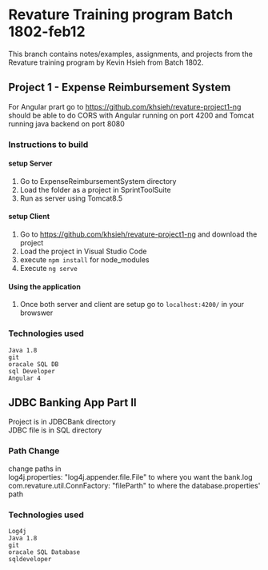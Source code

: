 # Revature Training program Batch 1802-feb12  
This branch contains notes/examples, assignments, and projects from the Revature training program by Kevin Hsieh from Batch 1802.  

## Project 1 - Expense Reimbursement System

For Angular prart go to https://github.com/khsieh/revature-project1-ng  
should be able to do CORS with Angular running on port 4200 and Tomcat running java backend on port 8080  

### Instructions to build
#### setup Server
1. Go to ExpenseReimbursementSystem directory
2. Load the folder as a project in SprintToolSuite  
3. Run as server using Tomcat8.5

#### setup Client
1. Go to https://github.com/khsieh/revature-project1-ng and download the project
2. Load the project in Visual Studio Code
3. execute `npm install` for node_modules
4. Execute 	`ng serve`

#### Using the application
1. Once both server and client are setup go to `localhost:4200/` in your browswer


### Technologies used
	Java 1.8  
	git  
	oracale SQL DB  
	sql Developer  
	Angular 4   




## JDBC Banking App Part II
Project is in JDBCBank directory  
JDBC file is in SQL directory  

### Path Change
change paths in  
  log4j.properties: "log4j.appender.file.File" to where you want the bank.log  
  com.revature.util.ConnFactory: "fileParth" to where the database.properties' path  

### Technologies used  
 	Log4j  
 	Java 1.8  
 	git  
	oracale SQL Database  
	sqldeveloper